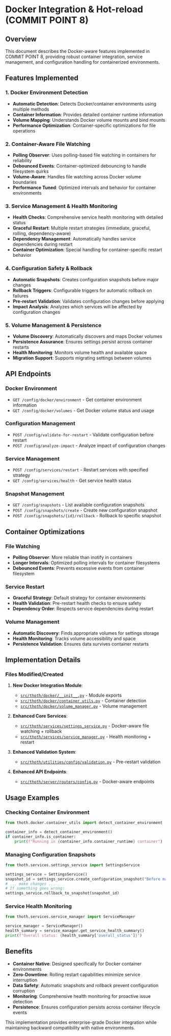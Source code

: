 # Docker Integration & Hot-reload (COMMIT POINT 8)

## Overview

This document describes the Docker-aware features implemented in COMMIT POINT 8, providing robust container integration, service management, and configuration handling for containerized environments.

## Features Implemented

### 1. Docker Environment Detection
- **Automatic Detection**: Detects Docker/container environments using multiple methods
- **Container Information**: Provides detailed container runtime information
- **Volume Mapping**: Understands Docker volume mounts and bind mounts
- **Performance Optimization**: Container-specific optimizations for file operations

### 2. Container-Aware File Watching
- **Polling Observer**: Uses polling-based file watching in containers for reliability
- **Debounced Events**: Container-optimized debouncing to handle filesystem quirks
- **Volume-Aware**: Handles file watching across Docker volume boundaries
- **Performance Tuned**: Optimized intervals and behavior for container environments

### 3. Service Management & Health Monitoring
- **Health Checks**: Comprehensive service health monitoring with detailed status
- **Graceful Restart**: Multiple restart strategies (immediate, graceful, rolling, dependency-aware)
- **Dependency Management**: Automatically handles service dependencies during restart
- **Container Optimization**: Special handling for container-specific restart behavior

### 4. Configuration Safety & Rollback
- **Automatic Snapshots**: Creates configuration snapshots before major changes
- **Rollback Triggers**: Configurable triggers for automatic rollback on failures
- **Pre-restart Validation**: Validates configuration changes before applying
- **Impact Analysis**: Analyzes which services will be affected by configuration changes

### 5. Volume Management & Persistence
- **Volume Discovery**: Automatically discovers and maps Docker volumes
- **Persistence Assurance**: Ensures settings persist across container restarts
- **Health Monitoring**: Monitors volume health and available space
- **Migration Support**: Supports migrating settings between volumes

## API Endpoints

### Docker Environment
- `GET /config/docker/environment` - Get container environment information
- `GET /config/docker/volumes` - Get Docker volume status and usage

### Configuration Management
- `POST /config/validate-for-restart` - Validate configuration before restart
- `POST /config/analyze-impact` - Analyze impact of configuration changes

### Service Management
- `POST /config/services/restart` - Restart services with specified strategy
- `GET /config/services/health` - Get service health status

### Snapshot Management
- `GET /config/snapshots` - List available configuration snapshots
- `POST /config/snapshots/create` - Create new configuration snapshot
- `POST /config/snapshots/{id}/rollback` - Rollback to specific snapshot

## Container Optimizations

### File Watching
- **Polling Observer**: More reliable than inotify in containers
- **Longer Intervals**: Optimized polling intervals for container filesystems
- **Debounced Events**: Prevents excessive events from container filesystem

### Service Restart
- **Graceful Strategy**: Default strategy for container environments
- **Health Validation**: Pre-restart health checks to ensure safety
- **Dependency Order**: Respects service dependencies during restart

### Volume Management
- **Automatic Discovery**: Finds appropriate volumes for settings storage
- **Health Monitoring**: Tracks volume accessibility and space
- **Persistence Validation**: Ensures data survives container restarts

## Implementation Details

### Files Modified/Created

1. **New Docker Integration Module**:
   - [`src/thoth/docker/__init__.py`](src/thoth/docker/__init__.py) - Module exports
   - [`src/thoth/docker/container_utils.py`](src/thoth/docker/container_utils.py) - Container detection
   - [`src/thoth/docker/volume_manager.py`](src/thoth/docker/volume_manager.py) - Volume management

2. **Enhanced Core Services**:
   - [`src/thoth/services/settings_service.py`](src/thoth/services/settings_service.py) - Docker-aware file watching + rollback
   - [`src/thoth/services/service_manager.py`](src/thoth/services/service_manager.py) - Health monitoring + restart

3. **Enhanced Validation System**:
   - [`src/thoth/utilities/config/validation.py`](src/thoth/utilities/config/validation.py) - Pre-restart validation

4. **Enhanced API Endpoints**:
   - [`src/thoth/server/routers/config.py`](src/thoth/server/routers/config.py) - Docker-aware endpoints

## Usage Examples

### Checking Container Environment
```python
from thoth.docker.container_utils import detect_container_environment

container_info = detect_container_environment()
if container_info.is_container:
    print(f"Running in {container_info.container_runtime} container")
```

### Managing Configuration Snapshots
```python
from thoth.services.settings_service import SettingsService

settings_service = SettingsService()
snapshot_id = settings_service.create_configuration_snapshot("Before major update")
# ... make changes ...
# If something goes wrong:
settings_service.rollback_to_snapshot(snapshot_id)
```

### Service Health Monitoring
```python
from thoth.services.service_manager import ServiceManager

service_manager = ServiceManager()
health_summary = service_manager.get_service_health_summary()
print(f"Overall status: {health_summary['overall_status']}")
```

## Benefits

- **Container Native**: Designed specifically for Docker container environments
- **Zero-Downtime**: Rolling restart capabilities minimize service interruption
- **Data Safety**: Automatic snapshots and rollback prevent configuration corruption
- **Monitoring**: Comprehensive health monitoring for proactive issue detection
- **Persistence**: Ensures configuration persists across container lifecycle events

This implementation provides enterprise-grade Docker integration while maintaining backward compatibility with native environments.
